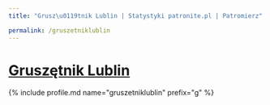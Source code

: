 ```yaml
---
title: "Grusz\u0119tnik Lublin | Statystyki patronite.pl | Patromierz"

permalink: /gruszetniklublin
---
```


# [Gruszętnik Lublin](https://patronite.pl/gruszetniklublin)

{% include profile.md name="gruszetniklublin" prefix="g" %}
